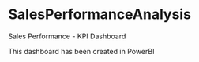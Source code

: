# SalesPerformanceAnalysis
Sales Performance - KPI Dashboard

This dashboard has been created in PowerBI

